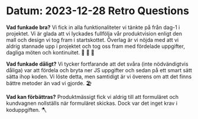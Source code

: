 # Datum: 2023-12-28 Retro Questions

**Vad funkade bra?** Vi fick in alla funktionaliteter vi tänkte på från dag-1 i projektet. Vi är glada att vi lyckades fullfölja vår produktvision enligt den mall och design vi tog fram i startskottet. Överlag är vi nöjda med att vi aldrig stannade upp i projektet och tog oss fram med fördelade uppgifter, dagliga möten och kontinuitet. 🍝 🥑 🍅

**Vad funkade dåligt?** Vi tycker fortfarande att det svåra (inte nödvändigtvis dåliga) var att fördela och bryta ner JS uppgifter och sedan på ett smart sätt sätta ihop koden. Vi löste detta, men samtidigt är vi överens om att det finns bättre metoder än vad vi gjorde. 🏖️

**Vad kan förbättras?** Produktmässigt fick vi aldrig till att formuläret och kundvagnen nollställs när formuläret skickas. Dock var det inget krav i koduppgiften. 🪓

